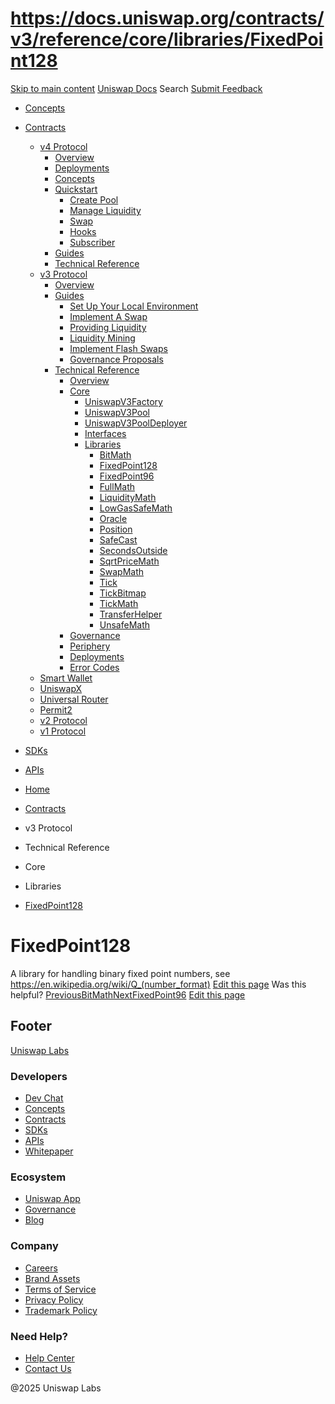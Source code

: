 # https://docs.uniswap.org/contracts/v3/reference/core/libraries/FixedPoint128

[Skip to main content](https://docs.uniswap.org/contracts/v3/reference/core/libraries/FixedPoint128#__docusaurus_skipToContent_fallback)
[Uniswap Docs](https://docs.uniswap.org/)
Search
[Submit Feedback](https://docs.google.com/forms/d/e/1FAIpQLSdjSkZam8KiatL9XACRVxCHjDJjaPGbls77PCXDKFn4JwykXg/viewform)
  * [Concepts](https://docs.uniswap.org/concepts/overview)
  * [Contracts](https://docs.uniswap.org/contracts/v4/overview)
    * [v4 Protocol](https://docs.uniswap.org/contracts/v4/overview)
      * [Overview](https://docs.uniswap.org/contracts/v4/overview)
      * [Deployments](https://docs.uniswap.org/contracts/v4/deployments)
      * [Concepts](https://docs.uniswap.org/contracts/v4/concepts/v4-vs-v3)
      * [Quickstart](https://docs.uniswap.org/contracts/v4/quickstart/create-pool)
        * [Create Pool](https://docs.uniswap.org/contracts/v4/quickstart/create-pool)
        * [Manage Liquidity](https://docs.uniswap.org/contracts/v4/quickstart/manage-liquidity/setup-liquidity)
        * [Swap](https://docs.uniswap.org/contracts/v4/quickstart/swap)
        * [Hooks](https://docs.uniswap.org/contracts/v4/quickstart/hooks/setup)
        * [Subscriber](https://docs.uniswap.org/contracts/v4/quickstart/subscriber)
      * [Guides](https://docs.uniswap.org/contracts/v4/guides/hooks/your-first-hook)
      * [Technical Reference](https://docs.uniswap.org/contracts/v4/reference/errors/)
    * [v3 Protocol](https://docs.uniswap.org/contracts/v3/overview)
      * [Overview](https://docs.uniswap.org/contracts/v3/overview)
      * [Guides](https://docs.uniswap.org/contracts/v3/guides/local-environment)
        * [Set Up Your Local Environment](https://docs.uniswap.org/contracts/v3/guides/local-environment)
        * [Implement A Swap](https://docs.uniswap.org/contracts/v3/guides/swaps/single-swaps)
        * [Providing Liquidity](https://docs.uniswap.org/contracts/v3/guides/providing-liquidity/setting-up)
        * [Liquidity Mining](https://docs.uniswap.org/contracts/v3/guides/liquidity-mining/overview)
        * [Implement Flash Swaps](https://docs.uniswap.org/contracts/v3/guides/flash-integrations/inheritance-constructors)
        * [Governance Proposals](https://docs.uniswap.org/contracts/v3/guides/governance/liscense-modifications)
      * [Technical Reference](https://docs.uniswap.org/contracts/v3/reference/overview)
        * [Overview](https://docs.uniswap.org/contracts/v3/reference/overview)
        * [Core](https://docs.uniswap.org/contracts/v3/reference/core/UniswapV3Factory)
          * [UniswapV3Factory](https://docs.uniswap.org/contracts/v3/reference/core/UniswapV3Factory)
          * [UniswapV3Pool](https://docs.uniswap.org/contracts/v3/reference/core/UniswapV3Pool)
          * [UniswapV3PoolDeployer](https://docs.uniswap.org/contracts/v3/reference/core/UniswapV3PoolDeployer)
          * [Interfaces](https://docs.uniswap.org/contracts/v3/reference/core/interfaces/IERC20Minimal)
          * [Libraries](https://docs.uniswap.org/contracts/v3/reference/core/libraries/BitMath)
            * [BitMath](https://docs.uniswap.org/contracts/v3/reference/core/libraries/BitMath)
            * [FixedPoint128](https://docs.uniswap.org/contracts/v3/reference/core/libraries/FixedPoint128)
            * [FixedPoint96](https://docs.uniswap.org/contracts/v3/reference/core/libraries/FixedPoint96)
            * [FullMath](https://docs.uniswap.org/contracts/v3/reference/core/libraries/FullMath)
            * [LiquidityMath](https://docs.uniswap.org/contracts/v3/reference/core/libraries/LiquidityMath)
            * [LowGasSafeMath](https://docs.uniswap.org/contracts/v3/reference/core/libraries/LowGasSafeMath)
            * [Oracle](https://docs.uniswap.org/contracts/v3/reference/core/libraries/Oracle)
            * [Position](https://docs.uniswap.org/contracts/v3/reference/core/libraries/Position)
            * [SafeCast](https://docs.uniswap.org/contracts/v3/reference/core/libraries/SafeCast)
            * [SecondsOutside](https://docs.uniswap.org/contracts/v3/reference/core/libraries/SecondsOutside)
            * [SqrtPriceMath](https://docs.uniswap.org/contracts/v3/reference/core/libraries/SqrtPriceMath)
            * [SwapMath](https://docs.uniswap.org/contracts/v3/reference/core/libraries/SwapMath)
            * [Tick](https://docs.uniswap.org/contracts/v3/reference/core/libraries/Tick)
            * [TickBitmap](https://docs.uniswap.org/contracts/v3/reference/core/libraries/TickBitmap)
            * [TickMath](https://docs.uniswap.org/contracts/v3/reference/core/libraries/TickMath)
            * [TransferHelper](https://docs.uniswap.org/contracts/v3/reference/core/libraries/TransferHelper)
            * [UnsafeMath](https://docs.uniswap.org/contracts/v3/reference/core/libraries/UnsafeMath)
        * [Governance](https://docs.uniswap.org/contracts/v3/reference/governance/overview)
        * [Periphery](https://docs.uniswap.org/contracts/v3/reference/periphery/base/BlockTimestamp)
        * [Deployments](https://docs.uniswap.org/contracts/v3/reference/deployments/)
        * [Error Codes](https://docs.uniswap.org/contracts/v3/reference/error-codes)
    * [Smart Wallet](https://docs.uniswap.org/contracts/smart-wallet/overview)
    * [UniswapX](https://docs.uniswap.org/contracts/uniswapx/overview)
    * [Universal Router](https://docs.uniswap.org/contracts/universal-router/overview)
    * [Permit2](https://docs.uniswap.org/contracts/permit2/overview)
    * [v2 Protocol](https://docs.uniswap.org/contracts/v2/overview)
    * [v1 Protocol](https://docs.uniswap.org/contracts/v1/overview)
  * [SDKs](https://docs.uniswap.org/sdk/v4/overview)
  * [APIs](https://docs.uniswap.org/api/subgraph/overview)


  * [Home](https://docs.uniswap.org/)
  * [Contracts](https://docs.uniswap.org/contracts/v4/overview)
  * v3 Protocol
  * Technical Reference
  * Core
  * Libraries
  * [FixedPoint128](https://docs.uniswap.org/contracts/v3/reference/core/libraries/FixedPoint128)


# FixedPoint128
A library for handling binary fixed point numbers, see <https://en.wikipedia.org/wiki/Q_(number_format)>
[Edit this page](https://github.com/uniswap/uniswap-docs/tree/main/docs/contracts/v3/reference/core/libraries/FixedPoint128.md)
Was this helpful?
[PreviousBitMath](https://docs.uniswap.org/contracts/v3/reference/core/libraries/BitMath)[NextFixedPoint96](https://docs.uniswap.org/contracts/v3/reference/core/libraries/FixedPoint96)
[Edit this page](https://github.com/uniswap/uniswap-docs/tree/main/docs/contracts/v3/reference/core/libraries/FixedPoint128.md)
## Footer
[Uniswap Labs](https://docs.uniswap.org/)
### Developers
  * [Dev Chat](https://discord.com/invite/uniswap)
  * [Concepts](https://docs.uniswap.org/concepts/overview)
  * [Contracts](https://docs.uniswap.org/contracts/v4/overview)
  * [SDKs](https://docs.uniswap.org/sdk/v4/overview)
  * [APIs](https://docs.uniswap.org/api/subgraph/overview)
  * [Whitepaper](https://app.uniswap.org/whitepaper-v4.pdf)


### Ecosystem
  * [Uniswap App](https://app.uniswap.org/)
  * [Governance](https://www.uniswapfoundation.org/governance)
  * [Blog](https://blog.uniswap.org/)


### Company
  * [Careers](https://boards.greenhouse.io/uniswaplabs)
  * [Brand Assets](https://github.com/Uniswap/brand-assets/raw/main/Uniswap%20Brand%20Assets.zip)
  * [Terms of Service](https://support.uniswap.org/hc/en-us/articles/30935100859661-Uniswap-Labs-Terms-of-Service)
  * [Privacy Policy](https://support.uniswap.org/hc/en-us/articles/30934457771405-Uniswap-Labs-Privacy-Policy)
  * [Trademark Policy](https://support.uniswap.org/hc/en-us/articles/30934762216973-Uniswap-Labs-Trademark-Guidelines)


### Need Help?
  * [Help Center](https://support.uniswap.org/)
  * [Contact Us](https://support.uniswap.org/hc/en-us/requests/new)


@2025 Uniswap Labs
[](https://github.com/uniswap/uniswap-docs)[](https://twitter.com/Uniswap)[](https://discord.com/invite/uniswap)
